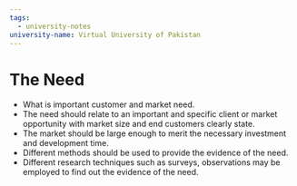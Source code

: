 ```yaml
---
tags:
  - university-notes
university-name: Virtual University of Pakistan
---
```


# The Need
- What is important customer and market need.  
- The need should relate to an important and specific client or market opportunity with market size and end customers clearly state.  
- The market should be large enough to merit the necessary investment and development time.
- Different methods should be used to provide the evidence of the need.
- Different research techniques such as surveys, observations may be employed to find out the evidence of the need.
